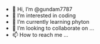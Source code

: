 - 👋 Hi, I’m @gundam7787
- 👀 I’m interested in coding
- 🌱 I’m currently learning phyton
- 💞️ I’m looking to collaborate on ...
- 📫 How to reach me ...

<!---
gundam7787/gundam7787 is a ✨ special ✨ repository because its `README.md` (this file) appears on your GitHub profile.
You can click the Preview link to take a look at your changes.
--->
